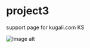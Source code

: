 # project3
support page for kugali.com KS

![Image alt](https://github.com/{Andrew3005}/{project3}/raw/{master}/{img}/screen.jpg)
